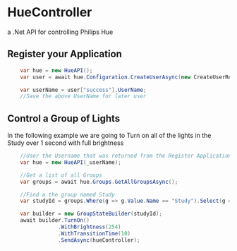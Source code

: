 # HueController
a .Net API for controlling Philips Hue

## Register your Application

```cs
    var hue = new HueAPI();
    var user = await hue.Configuration.CreateUserAsync(new CreateUserRequest { DeviceType = "my_hue_Application#Computer1" });

    var userName = user["success"].UserName;
    //Save the above UserName for later user
```

## Control a Group of Lights 
In the following example we are going to Turn on all of the lights in the Study over 1 second with full brightness

```cs
    //User the Username that was returned from the Register Application
    var hue = new HueAPI(_userName);

    //Get a list of all Groups
    var groups = await hue.Groups.GetAllGroupsAsync();

    //Find a the group named Study
    var studyId = groups.Where(g => g.Value.Name == "Study").Select(g => g.Key).First();

    var builder = new GroupStateBuilder(studyId);
    await builder.TurnOn()
                .WithBrightness(254)
                .WithTransitionTime(10)
                .SendAsync(hueController);
```